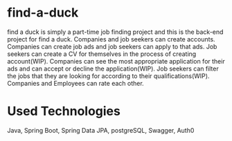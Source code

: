 # find-a-duck
find a duck is simply a part-time job finding project and this is the back-end project for find a duck.
Companies and job seekers can create accounts.
Companies can create job ads and job seekers can apply to that ads.
Job seekers can create a CV for themselves in the process of creating account(WIP).
Companies can see the most appropriate application for their ads and can accept or decline the application(WIP).
Job seekers can filter the jobs that they are looking for according to their qualifications(WIP).
Companies and Employees can rate each other.

# Used Technologies
Java,
Spring Boot,
Spring Data JPA,
postgreSQL,
Swagger,
Auth0
